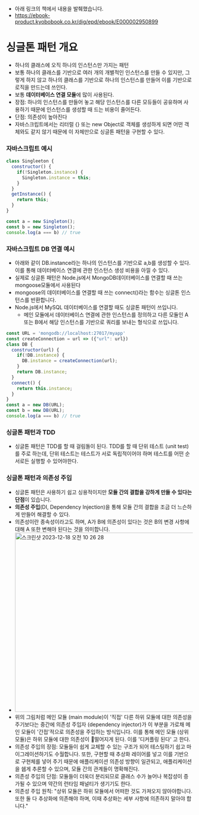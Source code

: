 * 아래 링크의 책에서 내용을 발췌했습니다.
* https://ebook-product.kyobobook.co.kr/dig/epd/ebook/E000002950899
# 싱글톤 패턴 개요
- 하나의 클래스에 오직 하나의 인스턴스만 가지는 패턴
- 보통 하나의 클래스를 기반으로 여러 개의 개별적인 인스턴스를 만들 수 있지만, 그렇게 하지 않고 하나의 클래스를 기반으로 하나의 인스턴스를 만들어 이를 기반으로 로직을 만드는데 쓰인다.
- 보통 **데이터베이스 연결 모듈**에 많이 사용된다.
- 장점: 하나의 인스턴스를 만들어 놓고 해당 인스턴스를 다른 모듀들이 공유하며 사용하기 때문에 인스턴스를 생성할 때 드는 비용이 줄어든다.
- 단점: 의존성이 높아진다
- 자바스크립트에서는 리터럴 {} 또는 new Object로 객체를 생성하게 되면 어떤 객체와도 같지 않기 때문에 이 자체만으로 싱글톤 패턴을 구현할 수 있다.

### 자바스크립트 예시
```javascript
class Singleeton {
  constructor() {
    if(!Singleton.instance) {
      Singleton.instance = this;
    }
  }
  getInstance() {
    return this;
  }
}

const a = new Singleton();
const b = new Singleton();
console.log(a === b) // true
```

### 자바스크립트 DB 연결 예시
* 아래와 같이 DB.instance라는 하나의 인스턴스를 기반으로 a,b를 생성할 수 있다. 이를 통해 데이터베이스 연결에 관한 인스턴스 생성 비용을 아낄 수 있다.
* 실제로 싱글톤 패턴은 Node.js에서 MongoDB데이터베이스를 연결할 때 쓰는 mongoose모듈에서 사용된다
* mongoose의 데이터베이스를 연결할 때 쓰는 connect()라는 함수는 싱글톤 인스턴스를 반환합니다.
* Node.js에서 MySQL 데이터베이스를 연결할 때도 싱글톤 패턴이 쓰입니다.
  * 메인 모듈에서 데이터베이스 연결에 관한 인스턴스를 정의하고 다른 모듈인 A 또는 B에서 해당 인스턴스를 기반으로 쿼리를 보내는 형식으로 쓰입니다.
```javascript
const URL = 'mongodb://localhost:27017/myapp'
const createConnection = url => ({"url": url})
class DB {
  constructor(url) {
    if(!DB.instance) {
      DB.instance = createConnection(url);
    }
    return DB.instance;
  }
  connect() {
    return this.instance;
  }
}
const a = new DB(URL);
const b = new DB(URL);
console.log(a === b) // true
```
### 싱글톤 패턴과 TDD
- 싱글톤 패턴은 TDD를 할 때 걸림돌이 된다. TDD를 할 때 단위 테스트 (unit test)를 주로 하는데, 단위 테스트는 테스트가 서로 독립적이어야 하며 테스트를 어떤 순서로든 실행할 수 있어야한다.

### 싱글톤 패턴과 의존성 주입
* 싱글톤 패턴은 사용하기 쉽고 싱용적이지만 **모듈 간의 결합을 강하게 만들 수 있다는 단점**이 있습니다.
* **의존성 주입**(DI, Dependency Injection)을 통해 모듈 간의 결합을 조금 더 느슨하게 만들어 해결할 수 있다.
* 의존성이란 종속성이라고도 하며, A가 B에 의존성이 있다는 것은 B의 변경 사항에 대해 A 또한 변해야 된다는 것을 의미합니다.
* <img width="484" alt="스크린샷 2023-12-18 오전 10 26 28" src="https://github.com/dja1716/TIL/assets/20631646/735c1dcd-293c-44d0-8c88-c02adaf23b7b">
* 위의 그림처럼 메인 모듈 (main module)이 '직접' 다른 하위 모듈에 대한 의존성을 주기보다는 중간에 의존성 주입자 (dependency injector)가 이 부분을 가로채 메인 모듈이 '간접'적으로 의존성을 주입하는 방식입니다. 이를 통해 메인 모듈 (상위 모듈)은 하위 모듈에 대한 의존성이 떨어지게 된다. 이를 '디커플링 된다' 고 한다.
* 의존성 주입의 장점: 모듈들이 쉽게 교체할 수 있는 구조가 되어 테스팅하기 쉽고 마이그레이션하기도 수월합니다. 또한, 구현할 때 추상화 레이어를 넣고 이를 기반으로 구현체를 넣어 주기 때문에 애플리케이션 의존성 방향이 일관되고, 애플리케이션을 쉡게 추론할 수 있으며, 모듈 간의 관계들이 명확해진다.
* 의존성 주입의 단점: 모듈들이 더욱더 분리되므로 클래스 수가 늘어나 복잡성이 증가될 수 있으며 약간의 런타임 패널티가 생기기도 한다.
* 의존성 주입 원칙: "상위 모듈은 하위 모듈에서 어떠한 것도 가져오지 않아야합니다. 또한 둘 다 추상화에 의존해야 하며, 이때 추상화는 세부 사항에 의존하지 말아야 합니다."
